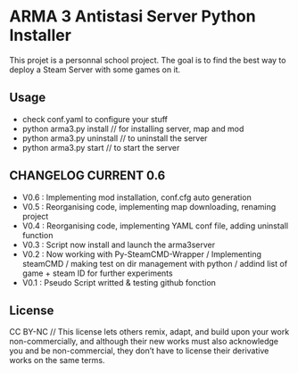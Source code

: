 # ARMA 3 Antistasi Server Python Installer

This projet is a personnal school project. The goal is to find the best way to deploy a Steam Server with some games on it.

## Usage

* check conf.yaml to configure your stuff
* python arma3.py install // for installing server, map and mod
* python arma3.py uninstall // to uninstall the server
* python arma3.py start // to start the server

## CHANGELOG CURRENT 0.6

*   V0.6 : Implementing mod installation, conf.cfg auto generation
*   V0.5 : Reorganising code, implementing map downloading, renaming project
*   V0.4 : Reorganising code, implementing YAML conf file, adding uninstall function
*   V0.3 : Script now install and launch the arma3server
*   V0.2 : Now working with Py-SteamCMD-Wrapper / Implementing steamCMD / making test on dir management with python / addind list of game + steam ID for further experiments
*   V0.1 : Pseudo Script writted & testing github fonction


## License

CC BY-NC //
This license lets others remix, adapt, and build upon your work non-commercially, and although their new works must also acknowledge you and be non-commercial, they don’t have to license their derivative works on the same terms.
